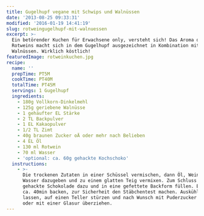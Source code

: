 ```yaml
---
title: Gugelhupf vegane mit Schwips und Walnüssen
date: '2013-08-25 09:33:31'
modified: '2016-01-19 14:41:19'
slug: rotweingugelhupf-mit-walnuessen
excerpt: >-
  Ein betörender Kuchen für Erwachsene only, versteht sich! Das Aroma des
  Rotweins macht sich in dem Gugelhupf ausgezeichnet in Kombination mit Zimt und
  Walnüssen. Wirklich köstlich! 
featuredImage: rotweinkuchen.jpg
recipe:
  name: ''
  prepTime: PT5M
  cookTime: PT40M
  totalTime: PT45M
  servings: 1 Gugelhupf
  ingredients:
    - 180g Vollkorn-Dinkelmehl
    - 125g geriebene Walnüsse
    - 1 gehäufter EL Stärke
    - 2 TL Backpulver
    - 1 EL Kakaopulver
    - 1/2 TL Zimt
    - 40g braunen Zucker oÄ oder mehr nach Belieben
    - 4 EL Öl
    - 130 ml Rotwein
    - 70 ml Wasser
    - 'optional: ca. 60g gehackte Kochschoko'
  instructions:
    - >-
      Die trockenen Zutaten in einer Schüssel vermischen, dann Öl, Wein und
      Wasser dazugeben und zu einem glatten Teig vermixen. Zum Schluss die
      gehackte Schokolade dazu und in eine gefettete Backform füllen. Bei 180C
      ca. 40min backen, zur Sicherheit den Stäbchentest machen. Auskühlen
      lassen, auf einen Teller stürzen und nach Wunsch mit Puderzucker bestreuen
      oder mit einer Glasur überziehen.
---
```


[<!-- Image removed (no copyright): kuchen-mit-schips.jpg -->](https://www.veganblatt.com/i/kuchen-mit-schips.jpg)
